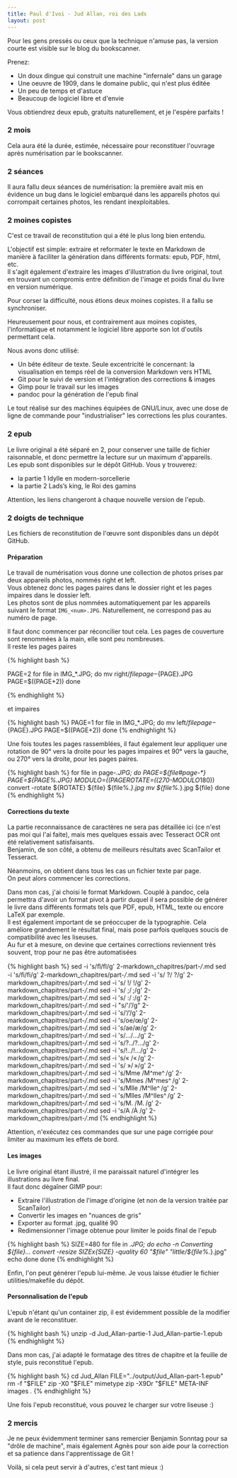 ```yaml
---
title: Paul d'Ivoi - Jud Allan, roi des Lads
layout: post
---
```


Pour les gens pressés ou ceux que la technique n'amuse pas, la version courte est visible sur le blog du bookscanner.

Prenez:

* Un doux dingue qui construit une machine "infernale" dans un garage
* Une oeuvre de 1909, dans le domaine public, qui n'est plus éditée
* Un peu de temps et d'astuce
* Beaucoup de logiciel libre et d'envie

Vous obtiendrez deux epub, gratuits naturellement, et je l'espère parfaits !

<!-- -->

### 2 mois

Cela aura été la durée, estimée, nécessaire pour reconstituer l'ouvrage après numérisation par le bookscanner.

### 2 séances

Il aura fallu deux séances de numérisation: la première avait mis en évidence un bug dans le logiciel embarqué dans les appareils photos qui corrompait certaines photos, les rendant inexploitables.

### 2 moines copistes

C'est ce travail de reconstitution qui a été le plus long bien entendu.

L'objectif est simple: extraire et reformater le texte en Markdown de manière à faciliter la génération dans différents formats: epub, PDF, html, etc.  
Il s'agit également d'extraire les images d'illustration du livre original, tout en trouvant un compromis entre définition de l'image et poids final du livre en version numérique.

Pour corser la difficulté, nous étions deux moines copistes. Il a fallu se synchroniser.

Heureusement pour nous, et contrairement aux moines copistes, l'informatique et notamment le logiciel libre apporte son lot d'outils permettant cela.

Nous avons donc utilisé:

* Un bête éditeur de texte. Seule excentricité le concernant: la visualisation en temps réel de la conversion Markdown vers HTML
* Git pour le suivi de version et l'intégration des corrections & images
* Gimp pour le travail sur les images
* pandoc pour la génération de l'epub final

Le tout réalisé sur des machines équipées de GNU/Linux, avec une dose de ligne de commande pour "industrialiser" les corrections les plus courantes.

### 2 epub

Le livre original a été séparé en 2, pour conserver une taille de fichier raisonnable, et donc permettre la lecture sur un maximum d'appareils.  
Les epub sont disponibles sur le dépôt GitHub. Vous y trouverez:

* la partie 1 Idylle en modern-sorcellerie
* la partie 2 Lads’s king, le Roi des gamins

Attention, les liens changeront à chaque nouvelle version de l'epub.

### 2 doigts de technique

Les fichiers de reconstitution de l'œuvre sont disponibles dans un dépôt GitHub.

#### Préparation

Le travail de numérisation vous donne une collection de photos prises par deux appareils photos, nommés right et left.  
Vous obtenez donc les pages paires dans le dossier right et les pages impaires dans le dossier left.  
Les photos sont de plus nommées automatiquement par les appareils suivant le format ```IMG_<num>.JPG```. Naturellement, <num> ne correspond pas au numéro de page.

Il faut donc commencer par réconcilier tout cela. Les pages de couverture sont renommées à la main, elle sont peu nombreuses.  
Il reste les pages paires

{% highlight bash %}

PAGE=2
for file in IMG_*.JPG;
do
    mv right/${file} page-${PAGE}.JPG
    PAGE=$((PAGE+2))
done

{% endhighlight %}

et impaires

{% highlight bash %}
PAGE=1
for file in IMG_*.JPG;
do
    mv left/${file} page-${PAGE}.JPG
    PAGE=$((PAGE+2))
done
{% endhighlight %}

Une fois toutes les pages rassemblées, il faut également leur appliquer une rotation de 90° vers la droite pour les pages impaires et 90° vers la gauche, ou 270° vers la droite, pour les pages paires.

{% highlight bash %}
for file in page-*.JPG;
do
    PAGE=${file#page-*}
    PAGE=${PAGE%.JPG}
    MODULO=$((PAGE % 2))
    ROTATE=$((270-MODULO*180))
    convert -rotate ${ROTATE} ${file} ${file%.*}.jpg
    mv ${file%.*}.jpg ${file}
done
{% endhighlight %}

#### Corrections du texte

La partie reconnaissance de caractères ne sera pas détaillée ici (ce n'est pas moi qui l'ai faite), mais mes quelques essais avec Tesseract OCR ont été relativement satisfaisants.  
Benjamin, de son côté, a obtenu de meilleurs résultats avec ScanTailor et Tesseract.  

Néanmoins, on obtient dans tous les cas un fichier texte par page.  
On peut alors commencer les corrections.

Dans mon cas, j'ai choisi le format Markdown. Couplé à pandoc, cela permettra d'avoir un format pivot à partir duquel il sera possible de générer le livre dans différents formats tels que PDF, epub, HTML, texte ou encore LaTeX par exemple.  
Il est également important de se préoccuper de la typographie. Cela améliore grandement le résultat final, mais pose parfois quelques soucis de compatibilité avec les liseuses.  
Au fur et à mesure, on devine que certaines corrections reviennent très souvent, trop pour ne pas être automatisées

{% highlight bash %}
sed -i 's/ﬂ/fl/g' 2-markdown_chapitres/part-*/*.md
sed -i 's/ﬁ/fi/g' 2-markdown_chapitres/part-*/*.md
sed -i 's/ ?/ ?/g' 2-markdown_chapitres/part-*/*.md
sed -i 's/ !/ !/g' 2-markdown_chapitres/part-*/*.md
sed -i 's/ ;/ ;/g' 2-markdown_chapitres/part-*/*.md
sed -i 's/ :/ :/g' 2-markdown_chapitres/part-*/*.md
sed -i "s/'/’/g" 2-markdown_chapitres/part-*/*.md
sed -i 's/‘/’/g' 2-markdown_chapitres/part-*/*.md
sed -i 's/oe/œ/g' 2-markdown_chapitres/part-*/*.md
sed -i 's/ae/æ/g' 2-markdown_chapitres/part-*/*.md
sed -i 's/.../…/g' 2-markdown_chapitres/part-*/*.md
sed -i 's/?../?…/g' 2-markdown_chapitres/part-*/*.md
sed -i 's/!../!…/g' 2-markdown_chapitres/part-*/*.md
sed -i 's/« /« /g' 2-markdown_chapitres/part-*/*.md
sed -i 's/ »/ »/g' 2-markdown_chapitres/part-*/*.md
sed -i 's/Mme /M^me^ /g' 2-markdown_chapitres/part-*/*.md
sed -i 's/Mmes /M^mes^ /g' 2-markdown_chapitres/part-*/*.md
sed -i 's/Mlle /M^lle^ /g' 2-markdown_chapitres/part-*/*.md
sed -i 's/Mlles /M^lles^ /g' 2-markdown_chapitres/part-*/*.md
sed -i 's/M. /M. /g' 2-markdown_chapitres/part-*/*.md
sed -i 's/A /À /g' 2-markdown_chapitres/part-*/*.md
{% endhighlight %}

Attention, n'exécutez ces commandes que sur une page corrigée pour limiter au maximum les effets de bord.

#### Les images

Le livre original étant illustré, il me paraissait naturel d'intégrer les illustrations au livre final.  
Il faut donc dégaîner GIMP pour:

* Extraire l'illustration de l'image d'origine (et non de la version traitée par ScanTailor)
* Convertir les images en "nuances de gris"
* Exporter au format .jpg, qualité 90
* Redimensionner l'image obtenue pour limiter le poids final de l'epub

{% highlight bash %}
SIZE=480
for file in *.JPG; do
   echo -n Converting ${file}...
   convert -resize ${SIZE}x${SIZE} -quality 60 "$file" "little/${file%.*}.jpg"
   echo done
done
{% endhighlight %}

Enfin, l'on peut générer l'epub lui-même. Je vous laisse étudier le fichier utilities/makefile du dépôt.

#### Personnalisation de l'epub

L'epub n'étant qu'un container zip, il est évidemment possible de la modifier avant de le reconstituer.

{% highlight bash %}
unzip -d Jud_Allan-partie-1 Jud_Allan-partie-1.epub
{% endhighlight %}

Dans mon cas, j'ai adapté le formatage des titres de chapitre et la feuille de style, puis reconstitué l'epub.

{% highlight bash %}
cd Jud_Allan
FILE="../output/Jud_Allan-part-1.epub"
rm -f "$FILE"
zip -X0 "$FILE" mimetype
zip -X9Dr "$FILE" META-INF images *.*
{% endhighlight %}

Une fois l'epub reconstitué, vous pouvez le charger sur votre liseuse :)

### 2 mercis

Je ne peux évidemment terminer sans remercier Benjamin Sonntag pour sa "drôle de machine", mais également Agnès pour son aide pour la correction et sa patience dans l'apprentissage de Git !

Voilà, si cela peut servir à d'autres, c'est tant mieux :)
